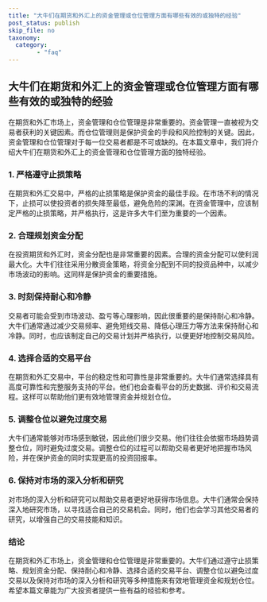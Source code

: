 ```yaml
---
title: "大牛们在期货和外汇上的资金管理或仓位管理方面有哪些有效的或独特的经验"
post_status: publish
skip_file: no
taxonomy:
  category:
        - "faq"
---
```


## 大牛们在期货和外汇上的资金管理或仓位管理方面有哪些有效的或独特的经验

在期货和外汇市场上，资金管理和仓位管理是非常重要的。资金管理一直被视为交易者获利的关键因素。而仓位管理则是保护资金的手段和风险控制的关键。因此，资金管理和仓位管理对于每一位交易者都是不可或缺的。在本篇文章中，我们将介绍大牛们在期货和外汇上的资金管理和仓位管理方面的独特经验。

### 1\. 严格遵守止损策略

在期货和外汇交易中，严格的止损策略是保护资金的最佳手段。在市场不利的情况下，止损可以使投资者的损失降至最低，避免危险的深渊。在资金管理中，应该制定严格的止损策略，并严格执行，这是许多大牛们至为重要的一个因素。

### 2\. 合理规划资金分配

在投资期货和外汇时，资金分配也是非常重要的因素。合理的资金分配可以使利润最大化。大牛们往往采用分散资金策略，将资金分配到不同的投资品种中，以减少市场波动的影响。这同样是保护资金的重要措施。

### 3\. 时刻保持耐心和冷静

交易者可能会受到市场波动、盈亏等心理影响，因此很重要的是保持耐心和冷静。大牛们通常通过减少交易频率、避免短线交易、降低心理压力等方法来保持耐心和冷静。同时，也应该制定自己的交易计划并严格执行，以便更好地控制交易风险。

### 4\. 选择合适的交易平台

在期货和外汇交易中，平台的稳定性和可靠性是非常重要的。大牛们通常选择具有高度可靠性和完整服务支持的平台。他们也会查看平台的历史数据、评价和交易流程。这样可以帮助他们更有效地管理资金并规划仓位。

### 5\. 调整仓位以避免过度交易

大牛们通常能够对市场感到敏锐，因此他们很少交易。他们往往会依据市场趋势调整仓位，同时避免过度交易。调整仓位的过程可以帮助交易者更好地把握市场风险，并在保护资金的同时实现更高的投资回报率。

### 6\. 保持对市场的深入分析和研究

对市场的深入分析和研究可以帮助交易者更好地获得市场信息。大牛们通常会保持深入地研究市场，以寻找适合自己的交易机会。同时，他们也会学习其他交易者的研究，以增强自己的交易技能和知识。

### 结论

在期货和外汇市场上，资金管理和仓位管理是非常重要的。大牛们通过遵守止损策略、规划资金分配、保持耐心和冷静、选择合适的交易平台、调整仓位以避免过度交易以及保持对市场的深入分析和研究等多种措施来有效地管理资金和规划仓位。希望本篇文章能为广大投资者提供一些有益的经验和参考。
